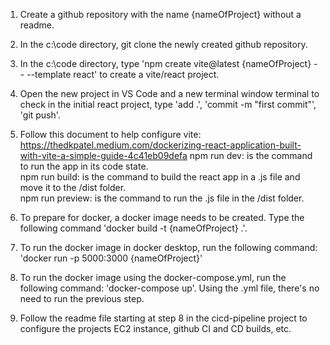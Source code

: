 1. Create a github repository with the name {nameOfProject} without a readme.

2. In the c:\\code directory, git clone the newly created github repository. 

3. In the c:\\code directory, type 'npm create vite@latest {nameOfProject} -- --template react' to create a vite/react project.

4. Open the new project in VS Code and a new terminal window terminal to check in the initial react project, type 'add .', 'commit -m "first commit"', 'git push'.

5. Follow this document to help configure vite: https://thedkpatel.medium.com/dockerizing-react-application-built-with-vite-a-simple-guide-4c41eb09defa
    npm run dev: is the command to run the app in its code state.  
    npm run build: is the command to build the react app in a .js file and move it to the /dist folder.  
    npm run preview: is the command to run the .js file in the /dist folder.

6. To prepare for docker, a docker image needs to be created.  Type the following command 'docker build -t {nameOfProject} .'.  

7. To run the docker image in docker desktop, run the following command: 'docker run -p 5000:3000 {nameOfProject}'

8. To run the docker image using the docker-compose.yml, run the following command: 'docker-compose up'.  Using the .yml file, there's no need to run the previous step.  

9. Follow the readme file starting at step 8 in the cicd-pipeline project to configure the projects EC2 instance, github CI and CD builds, etc.



